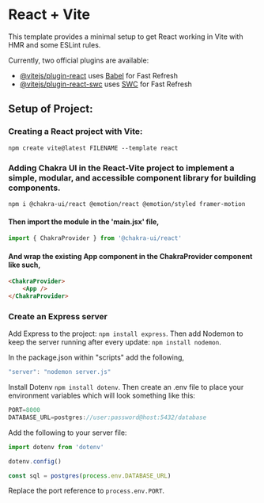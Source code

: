 # React + Vite

This template provides a minimal setup to get React working in Vite with HMR and some ESLint rules.

Currently, two official plugins are available:

- [@vitejs/plugin-react](https://github.com/vitejs/vite-plugin-react/blob/main/packages/plugin-react/README.md) uses [Babel](https://babeljs.io/) for Fast Refresh
- [@vitejs/plugin-react-swc](https://github.com/vitejs/vite-plugin-react-swc) uses [SWC](https://swc.rs/) for Fast Refresh

## Setup of Project:

### Creating a React project with Vite:

```
npm create vite@latest FILENAME --template react
```
### Adding Chakra UI in the React-Vite project to implement a simple, modular, and accessible component library for building components.

```
npm i @chakra-ui/react @emotion/react @emotion/styled framer-motion
```

#### Then import the module in the 'main.jsx' file,

```javascript
import { ChakraProvider } from '@chakra-ui/react'
```
#### And wrap the existing App component in the ChakraProvider component like such,


```HTML
<ChakraProvider>
    <App />
</ChakraProvider>
```

### Create an Express server

Add Express to the project: `npm install express`.
Then add Nodemon to keep the server running after every update: `npm install nodemon`.

In the package.json within "scripts" add the following,
```javascript
"server": "nodemon server.js"
```
Install Dotenv `npm install dotenv`. Then create an .env file to place your environment variables which will look something like this:
```javascript
PORT=8000
DATABASE_URL=postgres://user:password@host:5432/database
```
Add the following to your server file:
```javascript
import dotenv from 'dotenv'

dotenv.config()

const sql = postgres(process.env.DATABASE_URL)
```
Replace the port reference to `process.env.PORT`.
